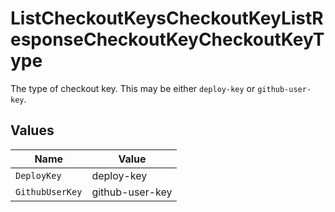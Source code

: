 # ListCheckoutKeysCheckoutKeyListResponseCheckoutKeyCheckoutKeyType

The type of checkout key. This may be either `deploy-key` or `github-user-key`.


## Values

| Name            | Value           |
| --------------- | --------------- |
| `DeployKey`     | deploy-key      |
| `GithubUserKey` | github-user-key |